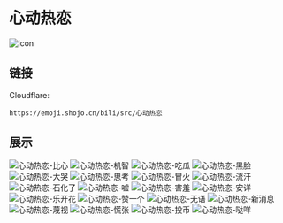 # 心动热恋
![icon](https://emoji.shojo.cn/bili/src/心动热恋/icon.png)
## 链接
Cloudflare:
```
https://emoji.shojo.cn/bili/src/心动热恋
```
## 展示
![心动热恋-比心](https://emoji.shojo.cn/bili/src/心动热恋/心动热恋-比心.png)
![心动热恋-机智](https://emoji.shojo.cn/bili/src/心动热恋/心动热恋-机智.png)
![心动热恋-吃瓜](https://emoji.shojo.cn/bili/src/心动热恋/心动热恋-吃瓜.png)
![心动热恋-黑脸](https://emoji.shojo.cn/bili/src/心动热恋/心动热恋-黑脸.png)
![心动热恋-大哭](https://emoji.shojo.cn/bili/src/心动热恋/心动热恋-大哭.png)
![心动热恋-思考](https://emoji.shojo.cn/bili/src/心动热恋/心动热恋-思考.png)
![心动热恋-冒火](https://emoji.shojo.cn/bili/src/心动热恋/心动热恋-冒火.png)
![心动热恋-流汗](https://emoji.shojo.cn/bili/src/心动热恋/心动热恋-流汗.png)
![心动热恋-石化了](https://emoji.shojo.cn/bili/src/心动热恋/心动热恋-石化了.png)
![心动热恋-嘘](https://emoji.shojo.cn/bili/src/心动热恋/心动热恋-嘘.png)
![心动热恋-害羞](https://emoji.shojo.cn/bili/src/心动热恋/心动热恋-害羞.png)
![心动热恋-安详](https://emoji.shojo.cn/bili/src/心动热恋/心动热恋-安详.png)
![心动热恋-乐开花](https://emoji.shojo.cn/bili/src/心动热恋/心动热恋-乐开花.png)
![心动热恋-赞一个](https://emoji.shojo.cn/bili/src/心动热恋/心动热恋-赞一个.png)
![心动热恋-无语](https://emoji.shojo.cn/bili/src/心动热恋/心动热恋-无语.png)
![心动热恋-新消息](https://emoji.shojo.cn/bili/src/心动热恋/心动热恋-新消息.png)
![心动热恋-蔑视](https://emoji.shojo.cn/bili/src/心动热恋/心动热恋-蔑视.png)
![心动热恋-慌张](https://emoji.shojo.cn/bili/src/心动热恋/心动热恋-慌张.png)
![心动热恋-投币](https://emoji.shojo.cn/bili/src/心动热恋/心动热恋-投币.png)
![心动热恋-哒咩](https://emoji.shojo.cn/bili/src/心动热恋/心动热恋-哒咩.png)

